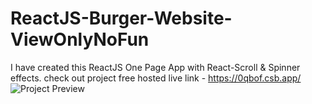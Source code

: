 # ReactJS-Burger-Website-ViewOnlyNoFun
I have created this ReactJS One Page App with React-Scroll & Spinner effects.
check out project free hosted live link - https://0qbof.csb.app/
<img src="./pihu01-burger-website.gif" alt="Project Preview"/>
